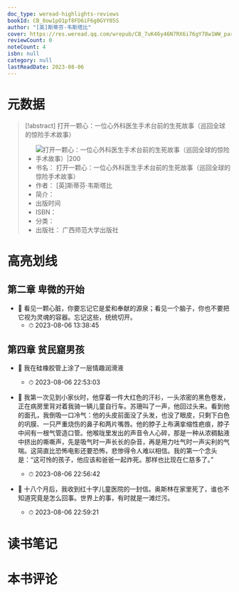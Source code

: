 ```yaml
---
doc_type: weread-highlights-reviews
bookId: CB_8ow1pO1pf8FD6iF6g0GYY05S
author: "[英]斯蒂芬·韦斯塔比"
cover: https://res.weread.qq.com/wrepub/CB_7uK46y46N7RX6i76gY78w1WW_parsecover
reviewCount: 0
noteCount: 4
isbn: null
category: null
lastReadDate: 2023-08-06
---
```

# 元数据
> [!abstract] 打开一颗心：一位心外科医生手术台前的生死故事（巡回全球的惊险手术故事）
> - ![ 打开一颗心：一位心外科医生手术台前的生死故事（巡回全球的惊险手术故事）|200](https://res.weread.qq.com/wrepub/CB_7uK46y46N7RX6i76gY78w1WW_parsecover)
> - 书名： 打开一颗心：一位心外科医生手术台前的生死故事（巡回全球的惊险手术故事）
> - 作者： [英]斯蒂芬·韦斯塔比
> - 简介： 
> - 出版时间 
> - ISBN： 
> - 分类： 
> - 出版社： 广西师范大学出版社

# 高亮划线

## 第二章 卑微的开始


- 📌 看见一颗心脏，你要忘记它是爱和奉献的源泉；看见一个脑子，你也不要把它视为灵魂的容器。忘记这些，统统切开。 
    - ⏱ 2023-08-06 13:38:45 
## 第四章 贫民窟男孩


- 📌 我在硅橡胶管上涂了一层情趣润滑液 
    - ⏱ 2023-08-06 22:53:03 

- 📌 我第一次见到小家伙时，他穿着一件大红色的汗衫，一头浓密的黑色卷发，正在病房里背对着我骑一辆儿童自行车。苏珊叫了一声，他回过头来。看到他的面孔，我倒吸一口冷气：他的头皮前面没了头发，也没了眼皮，只剩下白色的巩膜、一只严重烧伤的鼻子和两片嘴唇。他的脖子上布满挛缩性疤痕，脖子中间有一根气管造口管。他喉咙里发出的声音令人心碎，那是一种从浓稠黏液中挤出的嘶嘶声，先是吸气时一声长长的杂音，再是用力吐气时一声尖利的气喘。这简直比恐怖电影还要恐怖，悲惨得令人难以相信。我的第一个念头是：“这可怜的孩子，他应该和爸爸一起炸死。那样也比现在仁慈多了。” 
    - ⏱ 2023-08-06 22:56:42 

- 📌 十八个月后，我收到红十字儿童医院的一封信。奥斯林在家里死了，谁也不知道究竟是怎么回事。世界上的事，有时就是一滩烂污。 
    - ⏱ 2023-08-06 22:59:21 
# 读书笔记

# 本书评论
